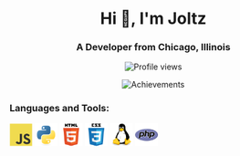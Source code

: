 <h1 align="center">Hi 👋, I'm Joltz</h1>
<h3 align="center">A Developer from Chicago, Illinois</h3>

<p align="center">
    <img src="https://komarev.com/ghpvc/?username=ttvjoltz1234&label=Profile%20views&color=0e75b6&style=flat" alt="Profile views" />
</p>

<p align="center">
    <img src="https://github-profile-trophy.vercel.app/?username=ttvjoltz1234" alt="Achievements" />
</p>

<h3>Languages and Tools:</h3>
<p>
    <img src="https://raw.githubusercontent.com/devicons/devicon/master/icons/javascript/javascript-original.svg" alt="JavaScript" width="40" height="40"/>
    <img src="https://raw.githubusercontent.com/devicons/devicon/master/icons/python/python-original.svg" alt="Python" width="40" height="40"/>
    <img src="https://raw.githubusercontent.com/devicons/devicon/master/icons/html5/html5-original-wordmark.svg" alt="HTML5" width="40" height="40"/>
    <img src="https://raw.githubusercontent.com/devicons/devicon/master/icons/css3/css3-original-wordmark.svg" alt="CSS3" width="40" height="40"/>
    <img src="https://raw.githubusercontent.com/devicons/devicon/master/icons/linux/linux-original.svg" alt="Linux" width="40" height="40"/>
    <img src="https://raw.githubusercontent.com/devicons/devicon/master/icons/php/php-original.svg" alt="PHP" width="40" height="40"/>
</p>
